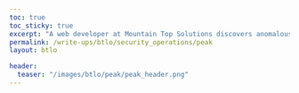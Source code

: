 ```yaml
---
toc: true
toc_sticky: true
excerpt: "A web developer at Mountain Top Solutions discovers anomalous activity on a development server. Review different log types and auditd rules to work out what is actually happening."
permalink: /write-ups/btlo/security_operations/peak
layout: btlo

header:
  teaser: "/images/btlo/peak/peak_header.png"
---
```


